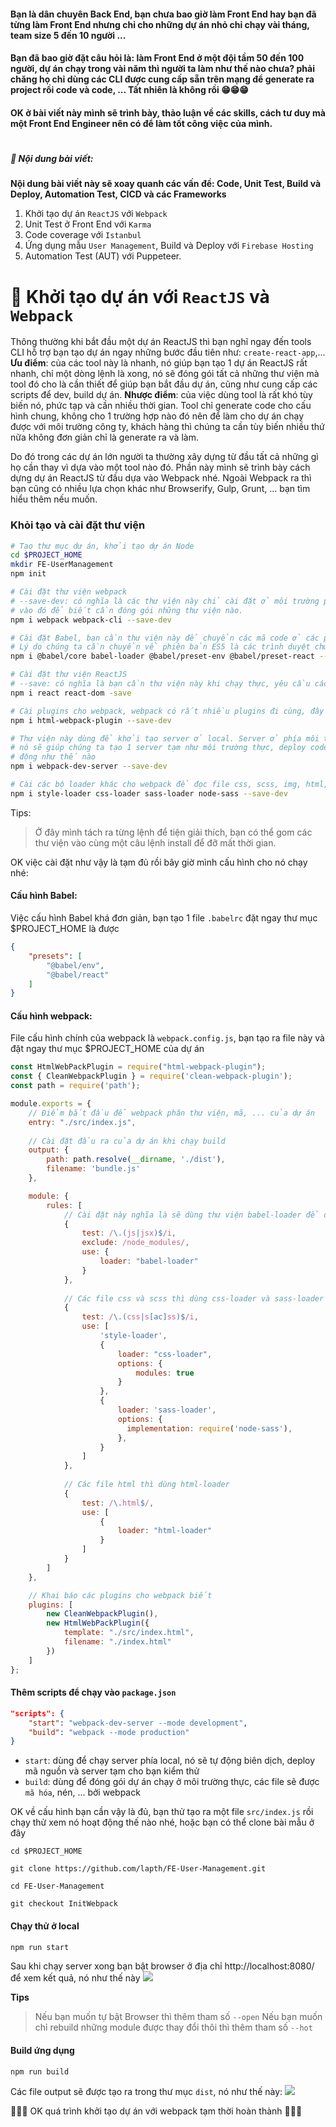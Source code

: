 #### Bạn là dân chuyên Back End, bạn chưa bao giờ làm Front End hay bạn đã từng làm Front End nhưng chỉ cho những dự án nhỏ chỉ chạy vài tháng, team size 5 đến 10 người ...

#### Bạn đã bao giờ đặt câu hỏi là: làm Front End ở một đội tầm 50 đến 100 người, dự án chạy trong vài năm thì người ta làm như thế nào chưa? phải chăng họ chỉ dùng các CLI được cung cấp sẵn trên mạng để generate ra project rồi code và code, ... Tất nhiên là không rồi 😁😁😁

#### OK ở bài viết này mình sẽ trình bày, thảo luận về các skills, cách tư duy mà một Front End Engineer nên có để làm tốt công việc của mình.
#

##### 📖 Nội dung bài viết:
**Nội dung bài viết này sẽ xoay quanh các vấn đề: Code, Unit Test, Build và Deploy, Automation Test, CICD và các Frameworks**

1. Khởi tạo dự án `ReactJS` với `Webpack`
2. Unit Test ở Front End với `Karma`
3. Code coverage với `Istanbul`
4. Ứng dụng mẫu `User Management`, Build và Deploy với `Firebase Hosting`
5. Automation Test (AUT) với Puppeteer.


# 🌴 Khởi tạo dự án với `ReactJS` và `Webpack`
Thông thường khi bắt đầu một dự án ReactJS thì bạn nghĩ ngay đến tools CLI hỗ trợ bạn tạo dự án ngay những bước đầu tiên như: `create-react-app`,...
**Ưu điểm**: của các tool này là nhanh, nó giúp bạn tạo 1 dự án ReactJS rất nhanh, chỉ một dòng lệnh là xong, nó sẽ đóng gói tất cả những thư viện mà tool đó cho là cần thiết để giúp bạn bắt đầu dự án, cũng như cung cấp các scripts để dev, build dự án.
**Nhược điểm**: của việc dùng tool là rất khó tùy biến nó, phức tạp và cần nhiều thời gian. Tool chỉ generate code cho cấu hình chung, không cho 1 trường hợp nào đó nên để làm cho dự án chạy được với môi trường công ty, khách hàng thì chúng ta cần tùy biến nhiều thứ nữa không đơn giản chỉ là generate ra và làm.

Do đó trong các dự án lớn người ta thường xây dựng từ đầu tất cả những gì họ cần thay vì dựa vào một tool nào đó. Phần này mình sẽ trình bày cách dựng dự án ReactJS từ đầu dựa vào Webpack nhé. Ngoài Webpack ra thì bạn cũng có nhiều lựa chọn khác như Browserify, Gulp, Grunt, ... bạn tìm hiểu thêm nếu muốn.

### Khỏi tạo và cài đặt thư viện
```sh
# Tạo thư mục dự án, khởi tạo dự án Node
cd $PROJECT_HOME
mkdir FE-UserManagement
npm init

# Cài đặt thư viện webpack
# --save-dev: có nghĩa là các thư viện này chỉ cài đặt ở môi trường phát triển, môi trường thực không dùng đến, các build tool sẽ dựa
# vào đó để biết cần đóng gói những thư viện nào.
npm i webpack webpack-cli --save-dev

# Cài đặt Babel, bạn cần thư viện này để chuyển các mã code ở các phiên bản cao về ES5 và biên dịch code ReactJS sang javascript.
# Lý do chúng ta cần chuyển về phiên bản ES5 là các trình duyệt chưa hỗ trợ đầy đủ tính năng của các phiên bản cao hơn.
npm i @babel/core babel-loader @babel/preset-env @babel/preset-react --save-dev

# Cài đặt thư viện ReactJS
# --save: có nghĩa là bạn cần thư viện này khi chạy thực, yêu cầu các thư viện đóng gói kèm theo thư viện này.
npm i react react-dom -save

# Cài plugins cho webpack, webpack có rất nhiều plugins đi cùng, đây chỉ là một trong những thứ đó
npm i html-webpack-plugin --save-dev

# Thư viện này dùng để khởi tạo server ở local. Server ở phía môi trường DEV là bắt buộc trong quá trình phát triển dự án, 
# nó sẽ giúp chúng ta tạo 1 server tạm như môi trường thực, deploy code và giúp chúng ta có thể xem được code của mình hoạt 
# động như thế nào
npm i webpack-dev-server --save-dev

# Cài các bộ loader khác cho webpack để đọc file css, scss, img, html, ... bạn cần gì thì cứ thêm vào
npm i style-loader css-loader sass-loader node-sass --save-dev
```
Tips:
> Ở đây mình tách ra từng lệnh để tiện giải thích, bạn có thể gom các thư viện vào cùng một câu lệnh install để đỡ mất thời gian.

OK việc cài đặt như vậy là tạm đủ rồi bây giờ mình cấu hình cho nó chạy nhé:

#### Cấu hình Babel:
Việc cấu hình Babel khá đơn giản, bạn tạo 1 file `.babelrc` đặt ngay thư mục $PROJECT_HOME là được
```json
{
    "presets": [
        "@babel/env",
        "@babel/react"
    ]
}
```

#### Cấu hình webpack:
File cấu hình chính của webpack là `webpack.config.js`, bạn tạo ra file này và đặt ngay thư mục $PROJECT_HOME của dự án
```javascript
const HtmlWebPackPlugin = require("html-webpack-plugin");
const { CleanWebpackPlugin } = require('clean-webpack-plugin');
const path = require('path');

module.exports = {
    // Điểm bắt đầu để webpack phân thư viện, mã, ... của dự án
    entry: "./src/index.js",
  
    // Cài đặt đầu ra của dự án khi chạy build
    output: {
        path: path.resolve(__dirname, './dist'),
        filename: 'bundle.js'
    },

    module: {
        rules: [
            // Cài đặt này nghĩa là sẽ dùng thư viện babel-loader để đọc các file js và jsx
            {
                test: /\.(js|jsx)$/i,
                exclude: /node_modules/,
                use: {
                    loader: "babel-loader"
                }
            },
            
            // Các file css và scss thì dùng css-loader và sass-loader
            {
                test: /\.(css|s[ac]ss)$/i, 
                use: [
                    'style-loader',
                    {
                        loader: "css-loader",
                        options: {
                            modules: true
                        }
                    },
                    {
                        loader: 'sass-loader',
                        options: {
                          implementation: require('node-sass'),
                        },
                    }
                ]
            },
            
            // Các file html thì dùng html-loader
            {
                test: /\.html$/,
                use: [
                    {
                        loader: "html-loader"
                    }
                ]
            }
        ]
    },

    // Khai báo các plugins cho webpack biết
    plugins: [
        new CleanWebpackPlugin(),
        new HtmlWebPackPlugin({
            template: "./src/index.html",
            filename: "./index.html"
        })
    ]
};
```

#### Thêm scripts để chạy vào `package.json`
```json
"scripts": {
    "start": "webpack-dev-server --mode development",
    "build": "webpack --mode production"
}
```
- `start`: dùng để chạy server phía local, nó sẽ tự động biên dịch, deploy mã nguồn và server tạm cho bạn kiểm thử
- `build`: dùng để đóng gói dự án chạy ở môi trường thực, các file sẽ được ` mã hóa `, nén, ... bởi webpack

OK về cấu hình bạn cần vậy là đủ, bạn thử tạo ra một file `src/index.js` rồi chạy thử xem nó hoạt động thế nào nhé, hoặc bạn có thể clone bài mẫu ở đây
```
cd $PROJECT_HOME

git clone https://github.com/lapth/FE-User-Management.git

cd FE-User-Management

git checkout InitWebpack
```

#### Chạy thử ở local
```sh
npm run start
```
Sau khi chạy server xong bạn bật browser ở địa chỉ http://localhost:8080/ để xem kết quả, nó như thế này
![](https://usermanagement-sample.firebaseapp.com/images/InitProject_Local_UI.png)

**Tips**
> Nếu bạn muốn tự bật Browser thì thêm tham số `--open`
> Nếu bạn muốn chỉ rebuild những module được thay đổi thôi thì thêm tham số `--hot`

#### Build ứng dụng
```sh
npm run build
```
Các file output sẽ được tạo ra trong thư mục `dist`, nó như thế này:
![](https://usermanagement-sample.firebaseapp.com/images/InitProject_Local_Build.png)

🤠🤠🤠 OK quá trình khởi tạo dự án với webpack tạm thời hoàn thành 🤠🤠🤠

